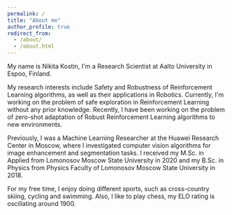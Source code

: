 ```yaml
---
permalink: /
title: "About me"
author_profile: true
redirect_from: 
  - /about/
  - /about.html
---
```


My name is Nikita Kostin, I'm a Research Scientist at Aalto University in Espoo, Finland. 

My research interests include Safety and Robustness of Reinforcement Learning algorithms, as well as their applications in Robotics.
Currently, I'm working on the problem of safe exploration in Reinforcement Learning without any prior knowledge.
Recently, I have been working on the problem of zero-shot adaptation of Robust Reinforcement Learning algorithms to new environments.

Previously, I was a Machine Learning Researcher at the Huawei Research Center in Moscow, where I investigated computer vision algorithms for image enhancement and segmentation tasks.
I received my M.Sc. in Applied from Lomonosov Moscow State University in 2020 and my B.Sc. in Physics from Physics Faculty of Lomonosov Moscow State University in 2018. 

For my free time, I enjoy doing different sports, such as cross-country skiing, cycling and swimming. Also, I like to play chess, my ELO rating is oscillating around 1900.